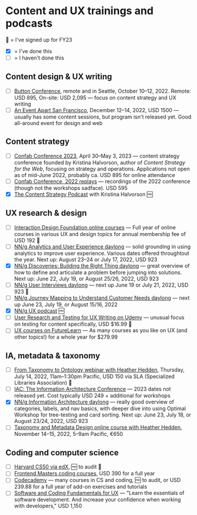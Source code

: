 # Content and UX trainings and podcasts

🌟 = I've signed up for FY23
- [x] = I've done this
- [ ] = I haven't done this

## Content design & UX writing

- [ ] [Button Conference](https://www.buttonconf.com/), remote and in Seattle, October 10–12, 2022. Remote: USD 895, On-site: USD 2,095 — focus on content strategy and UX writing
- [ ] [An Event Apart San Francisco](https://www.aneventapart.com/event/san-francisco-2022), December 12–14, 2022, USD 1500 — usually has some content sessions, but program isn't released yet. Good all-around event for design and web 

## Content strategy

- [ ] [Confab Conference 2023](https://www.confabevents.com/), April 30–May 3, 2023 — content strategy conference founded by Kristina Halvorson, author of _Content Strategy for the Web_, focusing on strategy and operations. Applications not open as of mid-June 2022, probably ca. USD 895 for online attendance
- [ ] [Confab Conference, 2022 replays](https://www.confabevents.com/2022-recap) — recordings of the 2022 conference (though not the workshops sadface). USD 595
- [x] [The Content Strategy Podcast](https://www.contentstrategy.com/episodes) with Kristina Halvorson 🆓

## UX research & design

- [ ] [Interaction Design Foundation online courses](https://www.interaction-design.org/courses?gclid=CjwKCAjwqauVBhBGEiwAXOepkVu98oFLy8Yrhyu98kccA0Dek1M_VhyY3otVtcStItcA_u7abAyyeBoCLOwQAvD_BwE) — Full year of online courses in various UX and design topics for annual membership fee of USD 192 🌟
- [ ] [NN/g Analytics and User Experience daylong](https://www.nngroup.com/training/course/3917/analytics-and-user-experience/) — solid grounding in using analytics to improve user experience. Various dates offered throughtout the year. Next up: August 23–24 or July 17, 2022, USD 923
- [x] [NN/g Discoveries: Building the Right Thing daylong](https://www.nngroup.com/courses/discoveries/) — great overview of how to define and articulate a problem before jumping into solutions. Next up: June 22, July 19, or August 25/26, 2022, USD 923
- [ ] [NN/g User Interviews daylong](https://www.nngroup.com/courses/user-interviews/) — next up June 19 or July 21, 2022, USD 923 🌟
- [ ] [NN/g Journey Mapping to Understand Customer Needs daylong](https://www.nngroup.com/courses/journey-mapping/) — next up June 23, July 19, or August 15/16, 2022
- [x] [NN/g UX podcast](https://podcasts.apple.com/us/podcast/nn-g-ux-podcast/id1527196035) 🆓
- [ ] [User Research and Testing for UX Writing on Udemy](https://www.udemy.com/course/user-research-and-testing-for-ux-writing/) — unusual focus on testing for content specifically, USD $16.99 🌟
- [ ] [UX courses on FutureLearn](https://www.futurelearn.com/experttracks/ux-user-design-research) — As many courses as you like on UX (and other topics!) for a whole year for $279.99

## IA, metadata & taxonomy

- [ ] [From Taxonomy to Ontology webinar with Heather Hedden](https://www.pathlms.com/sla/courses/43821/webinars/30332), Thursday, July 14, 2022, 11am–1:30pm Pacific, USD 150 via SLA (Specialized Libraries Association) 🌟
- [ ] [IAC: The Information Architecture Conference](https://www.theiaconference.com/) — 2023 dates not released yet. Cost typically USD 249 + additional for workshops
- [x] [NN/g Information Architecture daylong](https://www.nngroup.com/training/course/3860/information-architecture/) — really good overview of categories, labels, and nav basics, with deeper dive into using Optimal Workshop for tree-testing and card sorting. Next up: June 23, July 18, or August 23/24, 2022, USD 923
- [ ] [Taxonomy and Metadata Design online course with Heather Hedden](https://technologytransfer.it/events-mec/taxonomy-and-metadata-design-2/), November 14–15, 2022, 5–9am Pacific, €650

## Coding and computer science

- [ ] [Harvard CS50 via edX](https://pll.harvard.edu/course/cs50-introduction-computer-science?delta=0), 🆓 to audit 🌟
- [ ] [Frontend Masters coding courses](https://frontendmasters.com/), USD 390 for a full year
- [ ] [Codecademy](https://www.codecademy.com/) — many courses in CS and coding, 🆓 to audit, or USD 239.88 for a full year of add-on exercises and tutorials
- [ ] [Software and Coding Fundamentals for UX](https://www.uxdesigninstitute.com/courses/software-coding-fundamentals) — "Learn the essentials of software development. And increase your confidence when working with developers," USD 1,150
